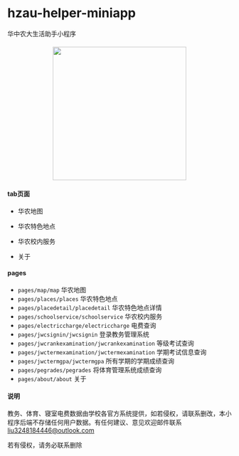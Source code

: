 # hzau-helper-miniapp

华中农大生活助手小程序

<div style="text-align:center;margin: 20px">
    <img src="http://qiniu1.lxfriday.xyz/hzauhelper/IMG_0766.JPG" width=300 >
</div>

#### tab页面

- 华农地图

- 华农特色地点

- 华农校内服务

- 关于

#### pages

- `pages/map/map` 华农地图
- `pages/places/places` 华农特色地点
- `pages/placedetail/placedetail`  华农特色地点详情
- `pages/schoolservice/schoolservice` 华农校内服务
- `pages/electriccharge/electriccharge` 电费查询
- `pages/jwcsignin/jwcsignin` 登录教务管理系统
- `pages/jwcrankexamination/jwcrankexamination` 等级考试查询
- `pages/jwctermexamination/jwctermexamination` 学期考试信息查询
- `pages/jwctermgpa/jwctermgpa` 所有学期的学期成绩查询
- `pages/pegrades/pegrades` 将体育管理系统成绩查询
- `pages/about/about` 关于

#### 说明

教务、体育、寝室电费数据由学校各官方系统提供，如若侵权，请联系删改，本小程序后端不存储任何用户数据。有任何建议、意见欢迎邮件联系[liu3248184446@outlook.com](mailto:liu3248184446@outlook.com)

若有侵权，请务必联系删除
